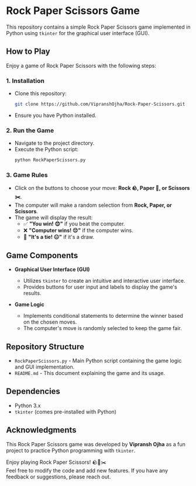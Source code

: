 # Rock Paper Scissors Game

This repository contains a simple Rock Paper Scissors game implemented in Python using `tkinter` for the graphical user interface (GUI).

## How to Play

Enjoy a game of Rock Paper Scissors with the following steps:

### 1. **Installation**
   - Clone this repository:
     ```bash
     git clone https://github.com/VipranshOjha/Rock-Paper-Scissors.git
     ```
   - Ensure you have Python installed.

### 2. **Run the Game**
   - Navigate to the project directory.
   - Execute the Python script:
     ```bash
     python RockPaperScissors.py
     ```

### 3. **Game Rules**
   - Click on the buttons to choose your move: **Rock 🪨, Paper 📄, or Scissors ✂️**.
   - The computer will make a random selection from **Rock, Paper, or Scissors**.
   - The game will display the result:
     - ✅ **"You win! 😊"** if you beat the computer.
     - ❌ **"Computer wins! 😔"** if the computer wins.
     - 🔄 **"It's a tie! 😐"** if it's a draw.

## Game Components

- **Graphical User Interface (GUI)**
  - Utilizes `tkinter` to create an intuitive and interactive user interface.
  - Provides buttons for user input and labels to display the game's results.

- **Game Logic**
  - Implements conditional statements to determine the winner based on the chosen moves.
  - The computer's move is randomly selected to keep the game fair.

## Repository Structure

- `RockPaperScissors.py` - Main Python script containing the game logic and GUI implementation.
- `README.md` - This document explaining the game and its usage.

## Dependencies

- Python 3.x
- `tkinter` (comes pre-installed with Python)

## Acknowledgments

This Rock Paper Scissors game was developed by **Vipransh Ojha** as a fun project to practice Python programming with `tkinter`.

Enjoy playing Rock Paper Scissors! 🪨📄✂️  
Feel free to modify the code and add new features. If you have any feedback or suggestions, please reach out.
